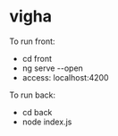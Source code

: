 # vigha

To run front:
 - cd front
 - ng serve --open
 - access: localhost:4200

To run back:
 - cd back
 - node index.js